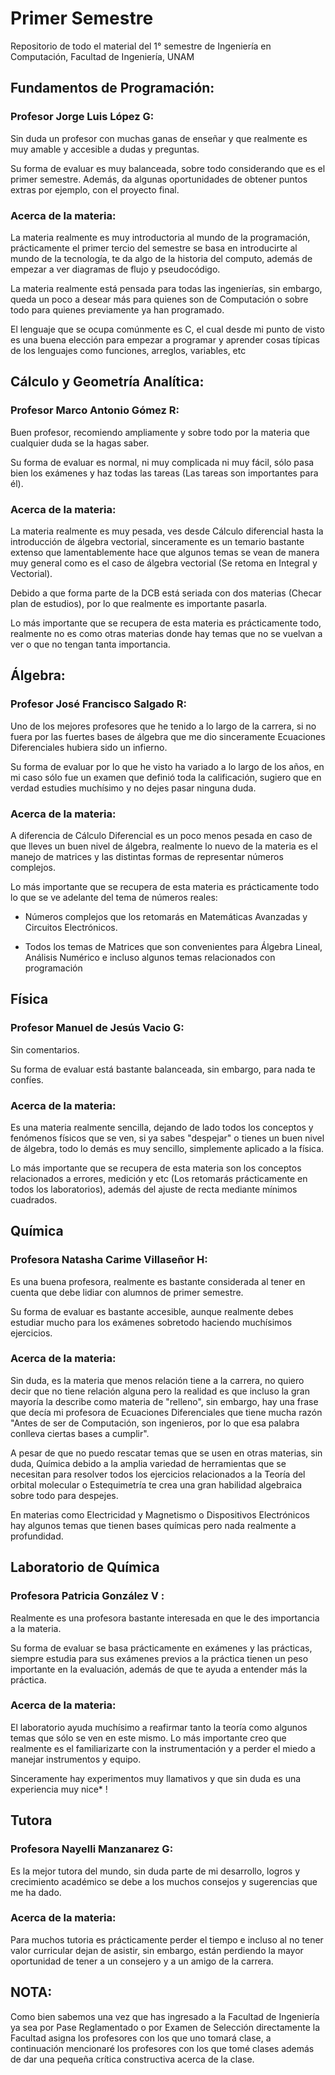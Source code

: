 # Primer Semestre

Repositorio de todo el material del 1° semestre de Ingeniería en Computación, Facultad de Ingeniería, UNAM

## Fundamentos de Programación: 

### Profesor Jorge Luis López G: 
    
Sin duda un profesor con muchas ganas de enseñar y que realmente es muy amable y accesible a dudas y preguntas.
    
Su forma de evaluar es muy balanceada, sobre todo considerando que es el primer semestre. Además, da algunas oportunidades de obtener puntos extras por ejemplo, con el proyecto final.  

### Acerca de la materia:

La materia realmente es muy introductoria al mundo de la programación, prácticamente el primer tercio del semestre se basa en introducirte al mundo de la tecnología, te da algo de la historia del computo, además de empezar a ver diagramas de flujo y pseudocódigo.
    
La materia realmente está pensada para todas las ingenierías, sin embargo, queda un poco a desear más para quienes son de Computación o sobre todo para quienes previamente ya han programado.
    
El lenguaje que se ocupa comúnmente es C, el cual desde mi punto de visto es una buena elección para empezar a programar y aprender cosas típicas de los lenguajes como funciones,  arreglos, variables, etc


## Cálculo y Geometría Analítica: 

### Profesor Marco Antonio Gómez R: 
    
Buen profesor, recomiendo ampliamente y sobre todo por la materia que cualquier duda se la hagas saber.
    
Su forma de evaluar es normal, ni muy complicada ni muy fácil, sólo pasa bien los exámenes y haz todas las tareas (Las tareas son importantes para él).  

### Acerca de la materia:
    
La materia realmente es muy pesada, ves desde Cálculo diferencial hasta la introducción de álgebra vectorial, sinceramente es un temario bastante extenso que lamentablemente hace que algunos temas se vean de manera muy general como es el caso de álgebra vectorial (Se retoma en Integral y Vectorial).
        
Debido a que forma parte de la DCB está seriada con dos materias (Checar plan de estudios), por lo que realmente es importante pasarla.
    
Lo más importante que se recupera de esta materia es prácticamente todo, realmente no es como otras materias donde hay temas que no se vuelvan a ver o que no tengan tanta importancia.


## Álgebra: 

### Profesor José Francisco Salgado R: 
    
Uno de los mejores profesores que he tenido a lo largo de la carrera, si no fuera por las fuertes bases de álgebra que me dio sinceramente Ecuaciones Diferenciales hubiera sido un infierno.
    
Su forma de evaluar por lo que he visto ha variado a lo largo de los años, en mi caso sólo fue un examen que definió toda la calificación, sugiero que en verdad estudies muchísimo y no dejes pasar ninguna duda. 

### Acerca de la materia:
    
A diferencia de Cálculo Diferencial es un poco menos pesada en caso de que lleves un buen nivel de álgebra, realmente lo nuevo de la materia es el manejo de matrices y las distintas formas de representar números complejos.
    
Lo más importante que se recupera de esta materia es prácticamente todo lo que se ve adelante del tema de números reales:
    
- Números complejos que los retomarás en Matemáticas Avanzadas y Circuitos Electrónicos.
    
- Todos los temas de Matrices que son convenientes para Álgebra Lineal, Análisis Numérico e incluso algunos temas relacionados con programación


## Física 

### Profesor Manuel de Jesús Vacio G: 

Sin comentarios.

Su forma de evaluar está bastante balanceada, sin embargo, para nada te confíes. 

### Acerca de la materia:

Es una materia realmente sencilla, dejando de lado todos los conceptos y fenómenos físicos que se ven, si ya sabes "despejar" o tienes un buen nivel de álgebra, todo lo demás es muy sencillo, simplemente aplicado a la física.
    

Lo más importante que se recupera de esta materia son los conceptos relacionados a errores, medición y etc (Los retomarás prácticamente en todos los laboratorios), además del ajuste de recta mediante mínimos cuadrados.


## Química

### Profesora Natasha Carime Villaseñor H: 
    
Es una buena profesora, realmente es bastante considerada al tener en cuenta que debe lidiar con alumnos de primer semestre.
    
Su forma de evaluar es  bastante accesible, aunque realmente debes estudiar mucho para los exámenes sobretodo haciendo muchísimos ejercicios.

### Acerca de la materia:
    
Sin duda, es la materia que menos relación tiene a la carrera, no quiero decir que no tiene relación alguna pero la realidad es que incluso la gran mayoría la describe como materia de "relleno", sin embargo, hay una frase que decía mi profesora de Ecuaciones Diferenciales que tiene mucha razón "Antes de ser de Computación, son ingenieros, por lo que esa palabra conlleva ciertas bases a cumplir". 
    
A pesar de que no puedo rescatar temas que se usen en otras materias, sin duda, Química debido a la amplia variedad de herramientas que se necesitan para resolver todos los ejercicios relacionados a la Teoría del orbital molecular o Estequimetría te crea una gran habilidad algebraica sobre todo para despejes.
    
En materias como Electricidad y Magnetismo o Dispositivos Electrónicos hay algunos temas que tienen bases químicas pero nada realmente a profundidad.


## Laboratorio de Química

### Profesora Patricia González V  : 

Realmente es una profesora bastante interesada en que le des importancia a la materia.

Su forma de evaluar se basa prácticamente en exámenes y las prácticas, siempre estudia para sus exámenes previos a la práctica tienen un peso importante en la evaluación, además de que te ayuda a entender más la práctica.

### Acerca de la materia:

El laboratorio ayuda muchísimo a reafirmar tanto la teoría como algunos temas que sólo se ven en este mismo. Lo más importante creo que realmente es el familiarizarte con la instrumentación y a perder el miedo a manejar instrumentos y equipo. 

Sinceramente hay experimentos muy llamativos y que sin duda es una experiencia muy nice* ! 


## Tutora

### Profesora Nayelli Manzanarez G: 
    
Es la mejor tutora del mundo, sin duda parte de mi desarrollo, logros y crecimiento académico se debe a los muchos consejos y sugerencias que me ha dado.
    
### Acerca de la materia:

Para muchos tutoria es prácticamente perder el tiempo e incluso al no tener valor curricular dejan de asistir, sin embargo, están perdiendo la mayor oportunidad de tener a un consejero y a un amigo de la carrera.


## NOTA:

Como bien sabemos una vez que has ingresado a la Facultad de Ingeniería ya sea por Pase Reglamentado o por Examen de Selección directamente la Facultad asigna los profesores con los que uno tomará clase, a continuación mencionaré los profesores con los que tomé clases además de dar una pequeña crítica constructiva acerca de la clase.

